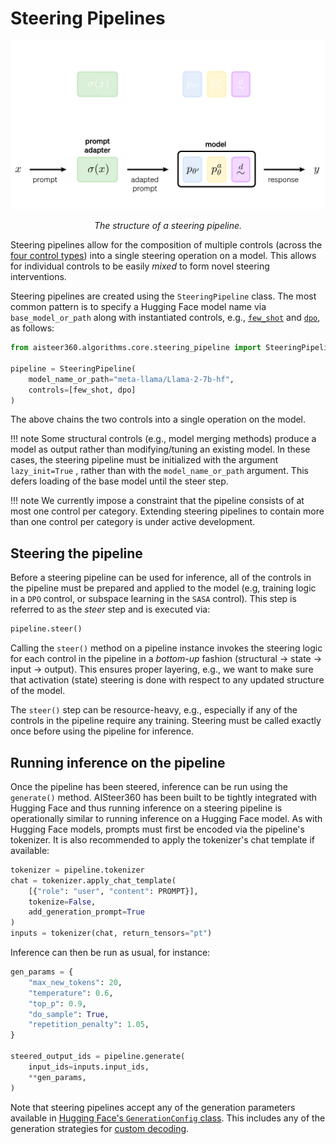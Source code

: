 # Steering Pipelines

![Steering pipeline](../assets/pipeline_darkmode.png#gh-dark-mode-only)
![Steering pipeline](../assets/pipeline_lightmode.png#gh-light-mode-only)
<p align="center">
  <em>The structure of a steering pipeline.</em>
</p>

Steering pipelines allow for the composition of multiple controls (across the [four control types](controls.md)) into a
single steering operation on a model. This allows for individual controls to be easily *mixed* to form novel steering
interventions.

Steering pipelines are created using the `SteeringPipeline` class. The most common pattern is to specify a Hugging Face
model name via `base_model_or_path` along with instantiated controls, e.g.,
[`few_shot`](../notebooks/controls/few_shot.ipynb) and [`dpo`](../notebooks/controls/trl_wrapper.ipynb), as follows:

```python
from aisteer360.algorithms.core.steering_pipeline import SteeringPipeline

pipeline = SteeringPipeline(
    model_name_or_path="meta-llama/Llama-2-7b-hf",
    controls=[few_shot, dpo]
)
```
The above chains the two controls into a single operation on the model.

!!! note
    Some structural controls (e.g., model merging methods) produce a model as output rather than modifying/tuning an
    existing model. In these cases, the steering pipeline must be initialized with the argument `lazy_init=True` ,
    rather than with the `model_name_or_path` argument. This defers loading of the base model until the steer step.

!!! note
    We currently impose a constraint that the pipeline consists of at most one control per category. Extending
    steering pipelines to contain more than one control per category is under active development.

## Steering the pipeline

Before a steering pipeline can be used for inference, all of the controls in the pipeline must be prepared and applied
to the model (e.g, training logic in a `DPO` control, or subspace learning in the `SASA` control). This step is referred
to as the *steer* step and is executed via:

```python
pipeline.steer()
```

Calling the `steer()` method on a pipeline instance invokes the steering logic for each control in the pipeline in a
*bottom-up* fashion (structural -> state -> input -> output). This ensures proper layering, e.g., we want to make sure
that activation (state) steering is done with respect to any updated structure of the model.

The `steer()` step can be resource-heavy, e.g., especially if any of the controls in the pipeline require any training.
Steering must be called exactly once before using the pipeline for inference.


## Running inference on the pipeline

Once the pipeline has been steered, inference can be run using the `generate()` method. AISteer360 has been built to be
tightly integrated with Hugging Face and thus running inference on a steering pipeline is operationally similar to
running inference on a Hugging Face model. As with Hugging Face models, prompts must first be encoded via the pipeline's
tokenizer. It is also recommended to apply the tokenizer's chat template if available:

```python
tokenizer = pipeline.tokenizer
chat = tokenizer.apply_chat_template(
    [{"role": "user", "content": PROMPT}],
    tokenize=False,
    add_generation_prompt=True
)
inputs = tokenizer(chat, return_tensors="pt")
```

Inference can then be run as usual, for instance:
```python
gen_params = {
    "max_new_tokens": 20,
    "temperature": 0.6,
    "top_p": 0.9,
    "do_sample": True,
    "repetition_penalty": 1.05,
}

steered_output_ids = pipeline.generate(
    input_ids=inputs.input_ids,
    **gen_params,
)
```

Note that steering pipelines accept any of the generation parameters available in [Hugging Face's `GenerationConfig` class](https://huggingface.co/docs/transformers/en/main_classes/text_generation).
This includes any of the generation strategies for [custom decoding](https://huggingface.co/docs/transformers/en/generation_strategies).
